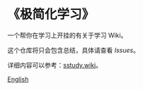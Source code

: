 # 《极简化学习》

一个帮你在学习上开挂的有关于学习 Wiki。

这个仓库将只会包含总结，具体请查看 *Issues*。

详细内容可以参考：[sstudy.wiki](https://sstudy.wiki)。

[English](https://github.com/Wetoria/Simplest-Study/blob/main/README-EN.md)
